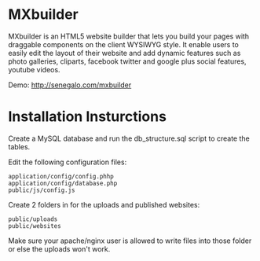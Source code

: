 MXbuilder
=========

MXbuilder is an HTML5 website builder that lets you build your pages with draggable components on the client WYSIWYG style.
It enable users to easily edit the layout of their website and add dynamic features such as photo galleries, cliparts, facebook twitter and google plus social features, youtube videos.

Demo:
http://senegalo.com/mxbuilder

Installation Insturctions
=========================

Create a MySQL database and run the db_structure.sql script to create the tables.

Edit the following configuration files:

    application/config/config.phhp
    application/config/database.php
    public/js/config.js
  
Create 2 folders in for the uploads and published websites:

    public/uploads
    public/websites
  
Make sure your apache/nginx user is allowed to write files into those folder or else the uploads won't work.
